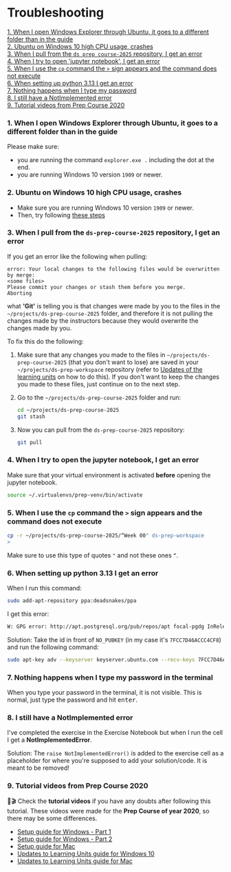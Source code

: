 # Troubleshooting

[1. When I open Windows Explorer through Ubuntu, it goes to a different folder than in the guide](#1-when-i-open-windows-explorer-through-ubuntu-it-goes-to-a-different-folder-than-in-the-guide)  
[2. Ubuntu on Windows 10 high CPU usage, crashes](#2-ubuntu-on-windows-10-high-cpu-usage-crashes)  
[3. When I pull from the `ds prep course-2025` repository, I get an error](#3-when-i-pull-from-the-ds-prep-course-2025-repository-i-get-an-error)  
[4. When I try to open 'jupyter notebook', I get an error](#4-when-i-try-to-open-the-jupyter-notebook-i-get-an-error)  
[5. When I use the `cp` command the `>` sign appears and the command does not execute](#5-when-i-use-the-cp-command-the--sign-appears-and-the-command-does-not-execute)  
[6. When setting up python 3.13 I get an error](#6-when-setting-up-python-311-i-get-an-error)  
[7. Nothing happens when I type my password](#7-nothing-happens-when-i-type-my-password)  
[8. I still have a NotImplemented error](#8-i-still-have-a-notimplemented-error)  
[9. Tutorial videos from Prep Course 2020](#9-tutorial-videos-from-prep-course-2020)

### 1. When I open Windows Explorer through Ubuntu, it goes to a different folder than in the guide

Please make sure:

- you are running the command `explorer.exe .` including the dot at the end.
- you are running Windows 10 version `1909` or newer.

### 2. Ubuntu on Windows 10 high CPU usage, crashes

- Make sure you are running Windows 10 version `1909` or newer.
- Then, try following [these steps](https://teckangaroo.com/enable-windows-10-virtual-machine-platform/)

### 3. When I pull from the `ds-prep-course-2025` repository, I get an error

If you get an error like the following when pulling:

```
error: Your local changes to the following files would be overwritten by merge:
<some files>
Please commit your changes or stash them before you merge.
Aborting
```

what **'Git'** is telling you is that changes were made by you to the files in the `~/projects/ds-prep-course-2025` folder, and therefore it is not pulling the changes made by the instructors because they would overwrite the changes made by you.

To fix this do the following:

1. Make sure that any changes you made to the files in `~/projects/ds-prep-course-2025` (that you don't want to lose) are saved in your `~/projects/ds-prep-workspace` repository (refer to [Updates of the learning units](weekly-workflow.md#14-updates-of-the-learning-units) on how to do this). If you don't want to keep the changes you made to these files, just continue on to the next step.
2. Go to the `~/projects/ds-prep-course-2025` folder and run:

   ```bash
   cd ~/projects/ds-prep-course-2025
   git stash
   ```

3. Now you can pull from the `ds-prep-course-2025` repository:

   ```bash
   git pull
   ```

### 4. When I try to open the jupyter notebook, I get an error

Make sure that your virtual environment is activated **before** opening the jupyter notebook.

```bash
source ~/.virtualenvs/prep-venv/bin/activate
```

### 5. When I use the `cp` command the `>` sign appears and the command does not execute

```bash
cp -r ~/projects/ds-prep-course-2025/“Week 00" ds-prep-workspace
>
```

Make sure to use this type of quotes `"` and not these ones `“`.

### 6. When setting up python 3.13 I get an error

When I run this command:

```bash
sudo add-apt-repository ppa:deadsnakes/ppa
```

I get this error:

```bash
W: GPG error: http://apt.postgresql.org/pub/repos/apt focal-pgdg InRelease: The following signatures couldn't be verified because the public key is not available: NO_PUBKEY 7FCC7D46ACCC4CF8
```

Solution: Take the id in front of `NO_PUBKEY` (in my case it's `7FCC7D46ACCC4CF8`) and run the following command:

```bash
sudo apt-key adv --keyserver keyserver.ubuntu.com --recv-keys 7FCC7D46ACCC4CF8
```

### 7. Nothing happens when I type my password in the terminal

When you type your password in the terminal, it is not visible. This is normal, just type the password and hit <kbd>enter</kbd>.

### 8. I still have a NotImplemented error

I've completed the exercise in the Exercise Notebook but when I run the cell I get a **NotImplementedError**.

Solution:
The `raise NotImplementedError()` is added to the exercise cell as a placeholder for where you're supposed to add your solution/code. It is meant to be removed!

### 9. Tutorial videos from Prep Course 2020

🎁🎬 Check the **tutorial videos** if you have any doubts after following this tutorial. These videos were made for the **Prep Course of year 2020**, so there may be some differences.

- [Setup guide for Windows - Part 1](https://www.youtube.com/watch?v=fWi3bYoHW18)
- [Setup guide for Windows - Part 2](https://www.youtube.com/watch?v=bnJOQHh9pJ4)
- [Setup guide for Mac](https://www.youtube.com/watch?v=qs0z4ibMFdU)
- [Updates to Learning Units guide for Windows 10](https://www.youtube.com/watch?v=Q2Cezm6ufrE)
- [Updates to Learning Units guide for Mac](https://www.youtube.com/watch?v=-fzIDfNBZ0I)

